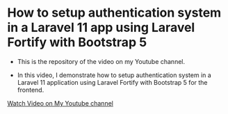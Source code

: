 # How to setup authentication system in a Laravel 11 app using Laravel Fortify with Bootstrap 5

- This is the repository of the video on my Youtube channel.

- In this video, I demonstrate how to setup authentication system in a Laravel 11 application using Laravel Fortify with Bootstrap 5 for the frontend.

[Watch Video on My Youtube channel](https://www.youtube.com/watch?v=fqBJBJ1QHgU)
